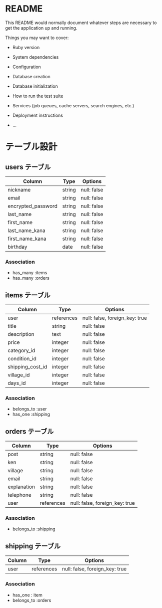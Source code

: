 # README

This README would normally document whatever steps are necessary to get the
application up and running.

Things you may want to cover:

* Ruby version

* System dependencies

* Configuration

* Database creation

* Database initialization

* How to run the test suite

* Services (job queues, cache servers, search engines, etc.)

* Deployment instructions

* ...

# テーブル設計

## users テーブル

| Column             | Type   | Options      |
| ------------------ | ------ | -----------  |
| nickname           | string | null: false  |
| email              | string | null: false  |
| encrypted_password | string | null: false  |
| last_name          | string | null: false  |
| first_name         | string | null: false  |
| last_name_kana     | string | null: false  |
| first_name_kana    | string | null: false  |
| birthday           | date   | null: false  |

### Association

- has_many :items
- has_many :orders

## items テーブル

| Column        | Type    | Options                        |
| ------------- | ------- | ------------------------------ |
| user          | references | null: false, foreign_key: true |  
| title         | string  | null: false                    |  
| description   | text    | null: false                    | 
| price         | integer | null: false                    |  
| category_id     | integer  | null: false                    |  
| condition_id     | integer  | null: false                    | 
| shipping_cost_id | integer  | null: false                    |  
| village_id          | integer  | null: false                    |  
| days_id          | integer  | null: false                    |  

### Association

- belongs_to :user 
- has_one :shipping


## orders テーブル

| Column      | Type       | Options                        |
| ----------- | ---------- | ------------------------------ |
| post        | string     | null: false                    |  
| ken         | string     | null: false                    |  
| village     | string     | null: false                    |  
| email       | string     | null: false                    |  
| explanation | string     | null: false                    |  
| telephone   | string     | null: false                    |  
| user　　     | references | null: false, foreign_key: true |  


### Association

- belongs_to :shipping

## shipping テーブル

| Column  | Type       | Options                        |
| ------- | ---------- | ------------------------------ |
| user    | references | null: false, foreign_key: true |

### Association

- has_one : item
- belongs_to :orders